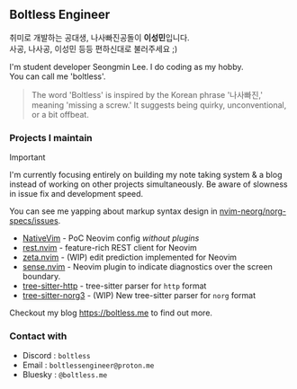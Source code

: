 ## Boltless Engineer

취미로 개발하는 공대생, 나사빠진공돌이 **이성민**입니다.\
사공, 나사공, 이성민 등등 편하신대로 불러주세요 ;)

I'm student developer Seongmin Lee. I do coding as my hobby.\
You can call me 'boltless'.

> The word 'Boltless' is inspired by the Korean phrase '나사빠진,' meaning 'missing a screw.' It suggests being quirky, unconventional, or a bit offbeat.

### Projects I maintain

> [!IMPORTANT]
> I'm currently focusing entirely on building my note taking system & a blog instead of working on other projects simultaneously.
> Be aware of slowness in issue fix and development speed.
> 
> You can see me yapping about markup syntax design in [nvim-neorg/norg-specs/issues](https://github.com/nvim-neorg/norg-specs/issues).

- [NativeVim](https://github.com/boltlessengineer/NativeVim) - PoC Neovim config *without plugins*
- [rest.nvim](https://github.com/rest-nvim/rest.nvim) - feature-rich REST client for Neovim
- [zeta.nvim](https://github.com/boltlessengineer/zeta.nvim) - (WIP) edit prediction implemented for Neovim
- [sense.nvim](https://github.com/boltlessengineer/sense.nvim) - Neovim plugin to indicate diagnostics over the screen boundary.
- [tree-sitter-http](https://github.com/rest-nvim/tree-sitter-http) - tree-sitter parser for `http` format
- [tree-sitter-norg3](https://github.com/tree-sitter-norg3) - (WIP) New tree-sitter parser for `norg` format

Checkout my blog <https://boltless.me> to find out more.

### Contact with

- Discord : `boltless`
- Email : `boltlessengineer@proton.me`
- Bluesky : `@boltless.me`
